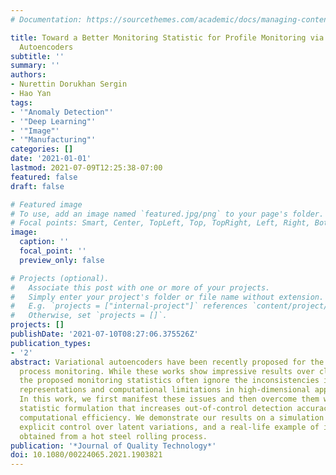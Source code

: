```yaml
---
# Documentation: https://sourcethemes.com/academic/docs/managing-content/

title: Toward a Better Monitoring Statistic for Profile Monitoring via Variational
  Autoencoders
subtitle: ''
summary: ''
authors:
- Nurettin Dorukhan Sergin
- Hao Yan
tags:
- '"Anomaly Detection"'
- '"Deep Learning"'
- '"Image"'
- '"Manufacturing"'
categories: []
date: '2021-01-01'
lastmod: 2021-07-09T12:25:38-07:00
featured: false
draft: false

# Featured image
# To use, add an image named `featured.jpg/png` to your page's folder.
# Focal points: Smart, Center, TopLeft, Top, TopRight, Left, Right, BottomLeft, Bottom, BottomRight.
image:
  caption: ''
  focal_point: ''
  preview_only: false

# Projects (optional).
#   Associate this post with one or more of your projects.
#   Simply enter your project's folder or file name without extension.
#   E.g. `projects = ["internal-project"]` references `content/project/deep-learning/index.md`.
#   Otherwise, set `projects = []`.
projects: []
publishDate: '2021-07-10T08:27:06.375526Z'
publication_types:
- '2'
abstract: Variational autoencoders have been recently proposed for the problem of
  process monitoring. While these works show impressive results over classical methods,
  the proposed monitoring statistics often ignore the inconsistencies in learned lower-dimensional
  representations and computational limitations in high-dimensional approximations.
  In this work, we first manifest these issues and then overcome them with a novel
  statistic formulation that increases out-of-control detection accuracy without compromising
  computational efficiency. We demonstrate our results on a simulation study with
  explicit control over latent variations, and a real-life example of image profiles
  obtained from a hot steel rolling process.
publication: '*Journal of Quality Technology*'
doi: 10.1080/00224065.2021.1903821
---
```

